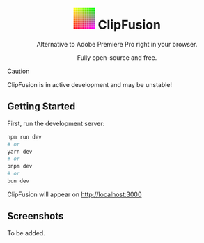 <h1 align="center">
    <img src="public/clipfusion-logo.svg" alt="ClipFusion logo" width="50" height="50" class="clip-fusion-logo"/> 
    ClipFusion
</h1>
<p align="center"><it>Alternative to Adobe Premiere Pro right in your browser.</it></p>
<p align="center"><it>Fully open-source and free.</it></p>

> [!CAUTION]
> ClipFusion is in active development and may be unstable!

## Getting Started

First, run the development server:

```bash
npm run dev
# or
yarn dev
# or
pnpm dev
# or
bun dev
```

ClipFusion will appear on [http://localhost:3000](http://localhost:3000)

## Screenshots

To be added.